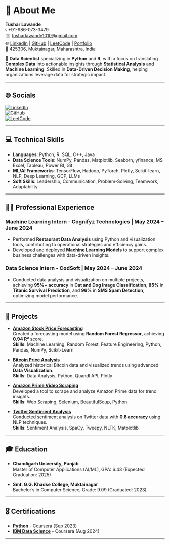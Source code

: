 # 💫 About Me

**Tushar Lawande**  
📞 +91-986-073-3479  
✉️ [tusharlawande1010@gmail.com](mailto:tusharlawande1010@gmail.com)  
🌐 [LinkedIn](https://linkedin.com/in/tusharlawande) | [GitHub](https://github.com/tusharlawande) | [LeetCode](https://leetcode.com/tusharlawande) | [Portfolio](https://tusharlawande.github.io/-/)  
📍 425306, Muktainagar, Maharashtra, India  

🚀 **Data Scientist** specializing in **Python** and **R**, with a focus on translating **Complex Data** into actionable insights through **Statistical Analysis** and **Machine Learning**. Skilled in **Data-Driven Decision Making**, helping organizations leverage data for strategic impact.

---

## 🌐 Socials
[![LinkedIn](https://img.shields.io/badge/LinkedIn-%230077B5.svg?logo=linkedin&logoColor=white)](https://linkedin.com/in/tusharlawande)  
[![GitHub](https://img.shields.io/badge/GitHub-%2312100E.svg?logo=github&logoColor=white)](https://github.com/tusharlawande)  
[![LeetCode](https://img.shields.io/badge/LeetCode-%23FFA116.svg?logo=leetcode&logoColor=white)](https://leetcode.com/tusharlawande)  

---

## 💻 Technical Skills
- **Languages**: Python, R, SQL, C++, Java
- **Data Science Tools**: NumPy, Pandas, Matplotlib, Seaborn, yfinance, MS Excel, Tableau, Power BI, Git
- **ML/AI Frameworks**: TensorFlow, Hadoop, PyTorch, Plotly, Scikit-learn, NLP, Deep Learning, GCP, LLMs
- **Soft Skills**: Leadership, Communication, Problem-Solving, Teamwork, Adaptability

---

## 🧑‍💼 Professional Experience
### **Machine Learning Intern** - Cognifyz Technologies | May 2024 – June 2024
- Performed **Restaurant Data Analysis** using Python and visualization tools, contributing to operational strategies and efficiency gains.
- Developed and deployed **Machine Learning Models** to support complex business challenges with data-driven insights.

### **Data Science Intern** - CodSoft | May 2024 – June 2024
- Conducted data analysis and visualization on multiple projects, achieving **95%+ accuracy** in **Cat and Dog Image Classification**, **85%** in **Titanic Survival Prediction**, and **96%** in **SMS Spam Detection**, optimizing model performance.

---

## 📂 Projects
- **[Amazon Stock Price Forecasting](https://github.com/tusharlawande/amazon-stock-forecast)**  
  Created a forecasting model using **Random Forest Regressor**, achieving **0.94 R²** score.  
  **Skills**: Machine Learning, Random Forest, Feature Engineering, Python, Pandas, NumPy, Scikit-Learn  

- **[Bitcoin Price Analysis](https://github.com/tusharlawande/bitcoin-price-analysis)**  
  Analyzed historical Bitcoin data and visualized trends using advanced **Data Visualization**.  
  **Skills**: Data Analysis, Python, Quandl API, Plotly  

- **[Amazon Prime Video Scraping](https://github.com/tusharlawande/amazon-prime-scraping)**  
  Developed a tool to scrape and analyze Amazon Prime data for trend insights.  
  **Skills**: Web Scraping, Selenium, BeautifulSoup, Python  

- **[Twitter Sentiment Analysis](https://github.com/tusharlawande/twitter-sentiment-analysis)**  
  Conducted sentiment analysis on Twitter data with **0.8 accuracy** using NLP techniques.  
  **Skills**: Sentiment Analysis, SpaCy, Tweepy, NLTK, Matplotlib  

---

## 🎓 Education
- **Chandigarh University, Punjab**  
  Master of Computer Applications (AI/ML), GPA: 6.43 (Expected Graduation: 2025)

- **Smt. G.G. Khadse College, Muktainagar**  
  Bachelor’s in Computer Science, Grade: 9.09 (Graduated: 2023)

---

## 🎖️ Certifications
- **[Python](https://coursera.org/share/certificate_link)** - Coursera (Sep 2023)
- **[IBM Data Science](https://coursera.org/share/certificate_link)** - Coursera (Aug 2024)

---

<!-- Proudly created with GPRM ( https://gprm.itsvg.in ) -->
